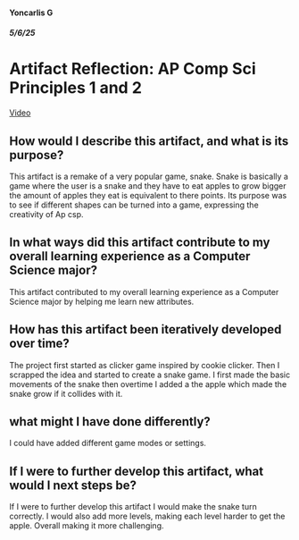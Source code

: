 #### Yoncarlis G
##### 5/6/25
# Artifact Reflection: AP Comp Sci Principles 1 and 2
[Video](https://yoncarlisgrullon.github.io/Y_Grullon_CMU_SnakeGame.html)

## How would I describe this artifact, and what is its purpose?
This artifact is a remake of a very popular game, snake. Snake is basically a game where the user is a snake and they have to eat apples to grow bigger the amount of apples they eat is equivalent to there points. Its purpose was to see if different shapes can be turned into a game, expressing the creativity of Ap csp.

## In what ways did this artifact contribute to my overall learning experience as a Computer Science major?
This artifact contributed to my overall learning experience as a Computer Science major by helping me learn new attributes.
 
## How has this artifact been iteratively developed over time? 
The project first started as clicker game inspired by cookie clicker. Then I scrapped the idea and started to create a snake game. I first made the basic movements of the snake then overtime I added a the apple which made the snake grow if it collides with it.

## what might I have done differently?
I could have added different game modes or settings.

## If I were to further develop this artifact, what would I next steps be?
If I were to further develop this artifact I would make the snake turn correctly. I would also add more levels, making each level harder to get the apple. Overall making it more challenging. 

